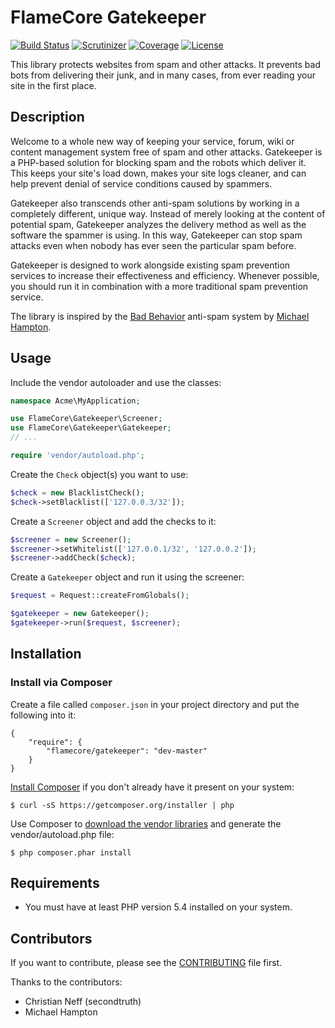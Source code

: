 FlameCore Gatekeeper
====================

[![Build Status](https://img.shields.io/travis/FlameCore/Gatekeeper.svg)](https://travis-ci.org/FlameCore/Gatekeeper)
[![Scrutinizer](http://img.shields.io/scrutinizer/g/FlameCore/Gatekeeper.svg)](https://scrutinizer-ci.com/g/FlameCore/Gatekeeper)
[![Coverage](http://img.shields.io/codeclimate/coverage/github/FlameCore/Gatekeeper.svg)](https://codeclimate.com/github/FlameCore/Gatekeeper/coverage)
[![License](http://img.shields.io/packagist/l/flamecore/gatekeeper.svg)](https://packagist.org/packages/flamecore/gatekeeper)

This library protects websites from spam and other attacks. It prevents bad bots from delivering their junk, and in many cases,
from ever reading your site in the first place.


Description
-----------

Welcome to a whole new way of keeping your service, forum, wiki or content management system free of spam and other attacks.
Gatekeeper is a PHP-based solution for blocking spam and the robots which deliver it. This keeps your site's load down,
makes your site logs cleaner, and can help prevent denial of service conditions caused by spammers.

Gatekeeper also transcends other anti-spam solutions by working in a completely different, unique way. Instead of merely
looking at the content of potential spam, Gatekeeper analyzes the delivery method as well as the software the spammer
is using. In this way, Gatekeeper can stop spam attacks even when nobody has ever seen the particular spam before.

Gatekeeper is designed to work alongside existing spam prevention services to increase their effectiveness and efficiency.
Whenever possible, you should run it in combination with a more traditional spam prevention service.

The library is inspired by the [Bad Behavior](http://bad-behavior.ioerror.us) anti-spam system by [Michael Hampton](http://ioerror.us).


Usage
-----

Include the vendor autoloader and use the classes:

```php
namespace Acme\MyApplication;

use FlameCore\Gatekeeper\Screener;
use FlameCore\Gatekeeper\Gatekeeper;
// ...

require 'vendor/autoload.php';
```

Create the `Check` object(s) you want to use:

```php
$check = new BlacklistCheck();
$check->setBlacklist(['127.0.0.3/32']);
```

Create a `Screener` object and add the checks to it:

```php
$screener = new Screener();
$screener->setWhitelist(['127.0.0.1/32', '127.0.0.2']);
$screener->addCheck($check);
```

Create a `Gatekeeper` object and run it using the screener:

```php
$request = Request::createFromGlobals();

$gatekeeper = new Gatekeeper();
$gatekeeper->run($request, $screener);
```


Installation
------------

### Install via Composer

Create a file called `composer.json` in your project directory and put the following into it:

```
{
    "require": {
        "flamecore/gatekeeper": "dev-master"
    }
}
```

[Install Composer](https://getcomposer.org/doc/00-intro.md#installation-linux-unix-osx) if you don't already have it present on your system:

    $ curl -sS https://getcomposer.org/installer | php

Use Composer to [download the vendor libraries](https://getcomposer.org/doc/00-intro.md#using-composer) and generate the vendor/autoload.php file:

    $ php composer.phar install


Requirements
------------

* You must have at least PHP version 5.4 installed on your system.


Contributors
------------

If you want to contribute, please see the [CONTRIBUTING](CONTRIBUTING.md) file first.

Thanks to the contributors:

* Christian Neff (secondtruth)
* Michael Hampton
